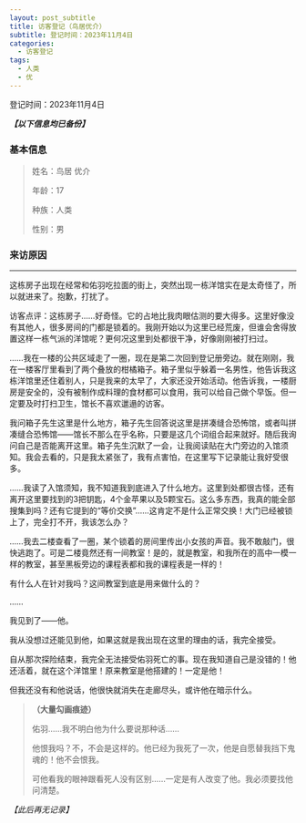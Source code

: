 ```yaml
---
layout: post_subtitle
title: 访客登记（鸟居优介）
subtitle: 登记时间：2023年11月4日
categories:
  - 访客登记
tags:
  - 人类
  - 优
---
```




登记时间：2023年11月4日

***【以下信息均已备份】***



### **基本信息**

> 姓名：鸟居 优介
>
> 年龄：17
>
> 种族：人类
>
> 性别：男

### 来访原因

------

这栋房子出现在经常和佑羽吃拉面的街上，突然出现一栋洋馆实在是太奇怪了，所以就进来了。抱歉，打扰了。

访客点评：这栋房子……好奇怪。它的占地比我肉眼估测的要大得多。这里好像没有其他人，很多房间的门都是锁着的。我刚开始以为这里已经荒废，但谁会舍得放置这样一栋气派的洋馆呢？更何况这里到处都很干净，好像刚刚被打扫过。



……我在一楼的公共区域走了一圈，现在是第二次回到登记册旁边。就在刚刚，我在一楼客厅里看到了两个叠放的柑橘箱子。箱子里似乎躲着一名男性，他告诉我这栋洋馆里还住着别人，只是我来的太早了，大家还没开始活动。他告诉我，一楼厨房是安全的，没有被制作成料理的食材都可以食用，我可以给自己做个早饭。但一定要及时打扫卫生，馆长不喜欢邋遢的访客。

我问箱子先生这里是什么地方，箱子先生回答说这里是拼凑缝合恐怖馆，或者叫拼凑缝合恐怖馆——馆长不那么在乎名称，只要是这几个词组合起来就好。随后我询问自己是否能离开这里。箱子先生沉默了一会，让我阅读贴在大门旁边的入馆须知。我会去看的，只是我太紧张了，我有点害怕，在这里写下记录能让我好受很多。

 

……我读了入馆须知，我不知道我到底进入了什么地方。这里到处都很古怪，还有离开这里要找到的3把钥匙，4个金苹果以及5颗宝石。这么多东西，我真的能全部搜集到吗？还有它提到的“等价交换”……这肯定不是什么正常交换！大门已经被锁上了，完全打不开，我该怎么办？

 

……我去二楼查看了一圈，某个锁着的房间里传出小女孩的声音。我不敢敲门，很快逃跑了。可是二楼竟然还有一间教室！是的，就是教室，和我所在的高中一模一样的教室，甚至黑板旁边的课程表都和我的课程表是一样的！

有什么人在针对我吗？这间教室到底是用来做什么的？

 

……

我见到了——他。

我从没想过还能见到他，如果这就是我出现在这里的理由的话，我完全接受。

自从那次探险结束，我完全无法接受佑羽死亡的事。现在我知道自己是没错的！他还活着，就在这个洋馆里！原来教室是他搭建的！一定是他！

但我还没有和他说话，他很快就消失在走廊尽头，或许他在暗示什么。



> **（大量勾画痕迹）**
>
> 佑羽……我不明白他为什么要说那种话……
>
> 他恨我吗？不，不会是这样的。他已经为我死了一次，他是自愿替我挡下鬼魂的！他不会恨我。
>
> 可他看我的眼神跟看死人没有区别……一定是有人改变了他。我必须要找他问清楚。

*【此后再无记录】*
